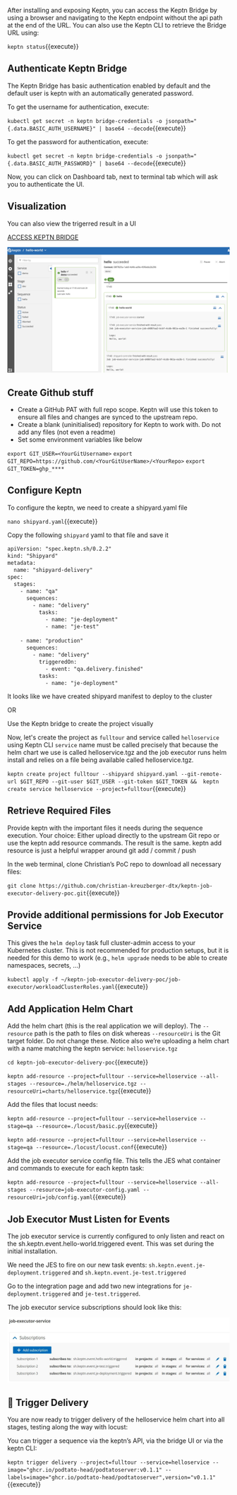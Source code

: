 After installing and exposing Keptn, you can access the Keptn Bridge by using a browser and navigating to the Keptn endpoint without the api path at the end of the URL. You can also use the Keptn CLI to retrieve the Bridge URL using:

`keptn status`{{execute}}

## Authenticate Keptn Bridge

The Keptn Bridge has basic authentication enabled by default and the default user is keptn with an automatically generated password.

To get the username for authentication, execute:

`kubectl get secret -n keptn bridge-credentials -o jsonpath="{.data.BASIC_AUTH_USERNAME}" | base64 --decode`{{execute}}

To get the password for authentication, execute:

`kubectl get secret -n keptn bridge-credentials -o jsonpath="{.data.BASIC_AUTH_PASSWORD}" | base64 --decode`{{execute}}

Now, you can click on Dashboard tab, next to terminal tab which will ask you to authenticate the UI.

## Visualization 

You can also view the trigerred result in a UI

[ACCESS KEPTN BRIDGE]({{TRAFFIC_HOST1_8080}})

![UI View](./assets/keptn-hello-world.jpg)

## Create Github stuff
- Create a GitHub PAT with full repo scope. Keptn will use this token to ensure all files and changes are synced to the upstream repo.
- Create a blank (uninitialised) repository for Keptn to work with. Do not add any files (not even a readme)
- Set some environment variables like below

`export GIT_USER=<YourGitUsername>`
`export GIT_REPO=https://github.com/<YourGitUserName>/<YourRepo>`
`export GIT_TOKEN=ghp_****`

## Configure Keptn

To configure the keptn, we need to create a shipyard.yaml file 

`nano shipyard.yaml`{{execute}}

Copy the following `shipyard` yaml to that file and save it

```
apiVersion: "spec.keptn.sh/0.2.2"
kind: "Shipyard"
metadata:
  name: "shipyard-delivery"
spec:
  stages:
    - name: "qa"
      sequences:
        - name: "delivery"
          tasks:
            - name: "je-deployment"
            - name: "je-test"

    - name: "production"
      sequences:
        - name: "delivery"
          triggeredOn:
            - event: "qa.delivery.finished"
          tasks:
            - name: "je-deployment"
```

It looks like we have created shipyard manifest to deploy to the cluster

OR

Use the Keptn bridge to create the project visually

Now, let's create the project as `fulltour` and service called `helloservice` using Keptn CLI
`service` name must be called precisely that because the helm chart we use is called helloservice.tgz and the job executor runs helm install and relies on a file being available called helloservice.tgz.

`keptn create project fulltour --shipyard shipyard.yaml --git-remote-url $GIT_REPO --git-user $GIT_USER --git-token $GIT_TOKEN && 
keptn create service helloservice --project=fulltour`{{execute}}

## Retrieve Required Files

Provide keptn with the important files it needs during the sequence execution. Your choice: Either upload directly to the upstream Git repo or use the keptn add resource commands. The result is the same. keptn add resource is just a helpful wrapper around git add / commit / push

In the web terminal, clone Christian’s PoC repo to download all necessary files:

`git clone https://github.com/christian-kreuzberger-dtx/keptn-job-executor-delivery-poc.git`{{execute}}

## Provide additional permissions for Job Executor Service
This gives the `helm deploy` task full cluster-admin access to your Kubernetes cluster. This is not recommended for production setups, but it is needed for this demo to work (e.g., `helm upgrade` needs to be able to create namespaces, secrets, …)

`kubectl apply -f ~/keptn-job-executor-delivery-poc/job-executor/workloadClusterRoles.yaml`{{execute}}

## Add Application Helm Chart

Add the helm chart (this is the real application we will deploy). The `--resource` path is the path to files on disk whereas `--resourceUri` is the Git target folder. Do not change these. Notice also we’re uploading a helm chart with a name matching the keptn service: `helloservice.tgz`

`cd keptn-job-executor-delivery-poc`{{execute}}

`keptn add-resource --project=fulltour --service=helloservice --all-stages --resource=./helm/helloservice.tgz --resourceUri=charts/helloservice.tgz`{{execute}}

Add the files that locust needs:

`keptn add-resource --project=fulltour --service=helloservice --stage=qa --resource=./locust/basic.py`{{execute}}

`keptn add-resource --project=fulltour --service=helloservice --stage=qa --resource=./locust/locust.conf`{{execute}}

Add the job executor service config file. This tells the JES what container and commands to execute for each keptn task:

`keptn add-resource --project=fulltour --service=helloservice --all-stages --resource=job-executor-config.yaml --resourceUri=job/config.yaml`{{execute}}

## Job Executor Must Listen for Events

The job executor service is currently configured to only listen and react on the sh.keptn.event.hello-world.triggered event. This was set during the initial installation.

We need the JES to fire on our new task events: `sh.keptn.event.je-deployment.triggered` and `sh.keptn.event.je-test.triggered`

Go to the integration page and add two new integrations for `je-deployment.triggered` and `je-test.triggered`.

The job executor service subscriptions should look like this:

![keptn-subs](./assets/3_subscriptions.jpg)

## 🎉 Trigger Delivery

You are now ready to trigger delivery of the helloservice helm chart into all stages, testing along the way with locust:

You can trigger a sequence via the keptn’s API, via the bridge UI or via the keptn CLI:

`keptn trigger delivery --project=fulltour --service=helloservice --image="ghcr.io/podtato-head/podtatoserver:v0.1.1" --labels=image="ghcr.io/podtato-head/podtatoserver",version="v0.1.1"`{{execute}}

